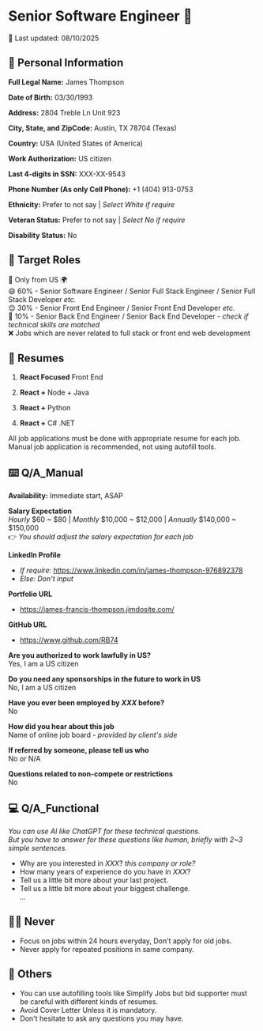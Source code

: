# Senior Software Engineer 📃
📅 Last updated: 08/10/2025

## 👤 Personal Information

**Full Legal Name:** James Thompson

**Date of Birth:** 03/30/1993

**Address:** 2804 Treble Ln Unit 923

**City, State, and ZipCode:** Austin, TX 78704 (Texas)

**Country:** USA (United States of America)

**Work Authorization:** US citizen

**Last 4-digits in SSN:** XXX-XX-9543

**Phone Number (As only Cell Phone):** +1 (404) 913-0753

**Ethnicity:** Prefer to not say | *Select White if require*

**Veteran Status:** Prefer to not say | *Select No if require*

**Disability Status:** No

## 🎯 Target Roles

🫵 Only from US 🌍\
😄 60% - Senior Software Engineer / Senior Full Stack Engineer / Senior Full Stack Developer *etc.*\
😊 30% - Senior Front End Engineer / Senior Front End Developer *etc.*\
🙂 10% - Senior Back End Engineer / Senior Back End Developer - *check if technical skills are matched*\
❌ Jobs which are never related to full stack or front end web development

## 📰 Resumes

1. **React Focused** Front End

2. **React +** Node + Java

3. **React +** Python

4. **React +** C# .NET

All job applications must be done with appropriate resume for each job.\
Manual job application is recommended, not using autofill tools.

## ⌨️ Q/A_Manual

**Availability:** Immediate start, ASAP

**Salary Expectation**\
*Hourly* $60 ~ $80 | 
*Monthly* $10,000 ~ $12,000 | 
*Annually* $140,000 ~ $150,000\
👉 *You should adjust the salary expectation for each job*

**LinkedIn Profile**
- *If require:* https://www.linkedin.com/in/james-thompson-976892378
- *Else: Don't input*

**Portfolio URL**
- https://james-francis-thompson.jimdosite.com/

**GitHub URL**
- https://www.github.com/RB74

**Are you authorized to work lawfully in US?**\
Yes, I am a US citizen

**Do you need any sponsorships  in the future to work in US**\
No, I am a US citizen

**Have you ever been employed by *XXX* before?**\
No

**How did you hear about this job**\
Name of online job board - *provided by client's side*

**If referred by someone, please tell us who**\
No *or* N/A

**Questions related to non-compete or restrictions**\
No

## 💻 Q/A_Functional
*You can use AI like ChatGPT for these technical questions.*\
*But you have to answer for these questions like human, briefly with 2~3 simple sentences.*
- Why are you interested in *XXX*? *this company or role?*
- How many years of experience do you have in *XXX*?
- Tell us a little bit more about your last project.
- Tell us a little bit more about your biggest challenge.\
*...*

## 🙅‍♂️ Never
- Focus on jobs within 24 hours everyday, Don't apply for old jobs.
- Never apply for repeated positions in same company.

## 💭 Others
- You can use autofilling tools like Simplify Jobs but bid supporter must be careful with different kinds of resumes.
- Avoid Cover Letter Unless it is mandatory.
- Don't hesitate to ask any questions you may have.